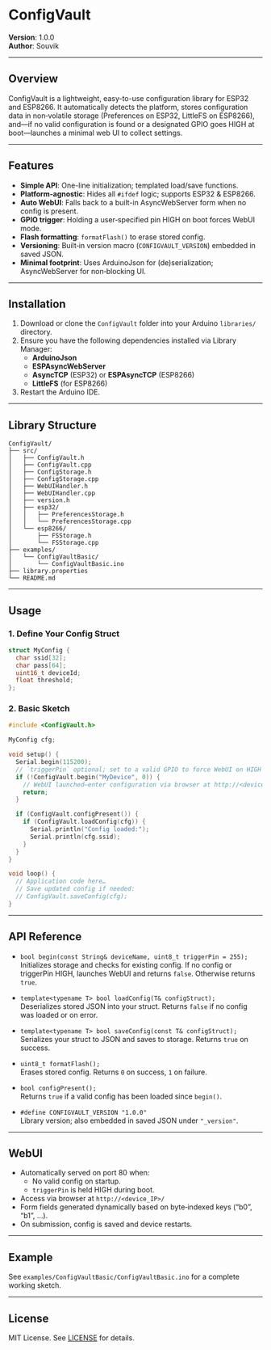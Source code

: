 # ConfigVault

**Version**: 1.0.0  
**Author**: Souvik  

---

## Overview

ConfigVault is a lightweight, easy-to-use configuration library for ESP32 and ESP8266. It automatically detects the platform, stores configuration data in non‑volatile storage (Preferences on ESP32, LittleFS on ESP8266), and—if no valid configuration is found or a designated GPIO goes HIGH at boot—launches a minimal web UI to collect settings.

---

## Features

- **Simple API**: One-line initialization; templated load/save functions.
- **Platform‑agnostic**: Hides all `#ifdef` logic; supports ESP32 & ESP8266.
- **Auto WebUI**: Falls back to a built-in AsyncWebServer form when no config is present.
- **GPIO trigger**: Holding a user‑specified pin HIGH on boot forces WebUI mode.
- **Flash formatting**: `formatFlash()` to erase stored config.
- **Versioning**: Built‑in version macro (`CONFIGVAULT_VERSION`) embedded in saved JSON.
- **Minimal footprint**: Uses ArduinoJson for (de)serialization; AsyncWebServer for non‑blocking UI.

---

## Installation

1. Download or clone the `ConfigVault` folder into your Arduino `libraries/` directory.
2. Ensure you have the following dependencies installed via Library Manager:
   - **ArduinoJson**  
   - **ESPAsyncWebServer**  
   - **AsyncTCP** (ESP32) or **ESPAsyncTCP** (ESP8266)  
   - **LittleFS** (for ESP8266)  
3. Restart the Arduino IDE.

---

## Library Structure

```
ConfigVault/
├── src/
│   ├── ConfigVault.h
│   ├── ConfigVault.cpp
│   ├── ConfigStorage.h
│   ├── ConfigStorage.cpp
│   ├── WebUIHandler.h
│   ├── WebUIHandler.cpp
│   ├── version.h
│   ├── esp32/
│   │   ├── PreferencesStorage.h
│   │   └── PreferencesStorage.cpp
│   └── esp8266/
│       ├── FSStorage.h
│       └── FSStorage.cpp
├── examples/
│   └── ConfigVaultBasic/
│       └── ConfigVaultBasic.ino
├── library.properties
└── README.md
```

---

## Usage

### 1. Define Your Config Struct

```cpp
struct MyConfig {
  char ssid[32];
  char pass[64];
  uint16_t deviceId;
  float threshold;
};
```

### 2. Basic Sketch

```cpp
#include <ConfigVault.h>

MyConfig cfg;

void setup() {
  Serial.begin(115200);
  // `triggerPin` optional; set to a valid GPIO to force WebUI on HIGH
  if (!ConfigVault.begin("MyDevice", 0)) {
    // WebUI launched—enter configuration via browser at http://<device_IP>
    return;
  }

  if (ConfigVault.configPresent()) {
    if (ConfigVault.loadConfig(cfg)) {
      Serial.println("Config loaded:");
      Serial.println(cfg.ssid);
    }
  }
}

void loop() {
  // Application code here…
  // Save updated config if needed:
  // ConfigVault.saveConfig(cfg);
}
```

---

## API Reference

- `bool begin(const String& deviceName, uint8_t triggerPin = 255);`  
  Initializes storage and checks for existing config. If no config or triggerPin HIGH, launches WebUI and returns `false`. Otherwise returns `true`.

- `template<typename T> bool loadConfig(T& configStruct);`  
  Deserializes stored JSON into your struct. Returns `false` if no config was loaded or on error.

- `template<typename T> bool saveConfig(const T& configStruct);`  
  Serializes your struct to JSON and saves to storage. Returns `true` on success.

- `uint8_t formatFlash();`  
  Erases stored config. Returns `0` on success, `1` on failure.

- `bool configPresent();`  
  Returns `true` if a valid config has been loaded since `begin()`.

- `#define CONFIGVAULT_VERSION "1.0.0"`  
  Library version; also embedded in saved JSON under `"_version"`.

---

## WebUI

- Automatically served on port 80 when:
  - No valid config on startup.
  - `triggerPin` is held HIGH during boot.
- Access via browser at `http://<device_IP>/`
- Form fields generated dynamically based on byte‑indexed keys (“b0”, “b1”, …).
- On submission, config is saved and device restarts.

---

## Example

See `examples/ConfigVaultBasic/ConfigVaultBasic.ino` for a complete working sketch.

---

## License

MIT License. See [LICENSE](LICENSE) for details.
